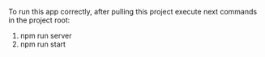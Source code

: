 To run this app correctly, after pulling this project execute next commands in the project root:
1. npm run server
2. npm run start
